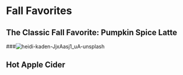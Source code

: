 # Fall Favorites
## The Classic Fall Favorite: Pumpkin Spice Latte
###![heidi-kaden-JjxAasj1_uA-unsplash](https://user-images.githubusercontent.com/91549766/135473485-1a3d3c41-6bf3-45dc-bfec-867363be3929.jpg)
## Hot Apple Cider

